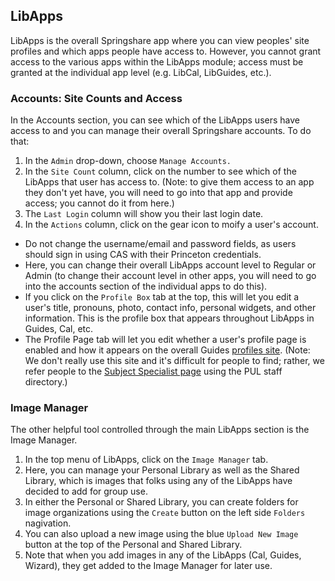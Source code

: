 ## LibApps 

LibApps is the overall Springshare app where you can view peoples' site profiles and which apps people have access to. However, you cannot grant access to the various apps within the LibApps module; access must be granted at the individual app level (e.g. LibCal, LibGuides, etc.).

### Accounts: Site Counts and Access

In the Accounts section, you can see which of the LibApps users have access to and you can manage their overall Springshare accounts. To do that: 

1. In the ```Admin``` drop-down, choose ```Manage Accounts.```
2. In the ```Site Count``` column, click on the number to see which of the LibApps that user has access to. (Note: to give them access to an app they don't yet have, you will need to go into that app and provide access; you cannot do it from here.)
3. The ```Last Login``` column will show you their last login date. 
4. In the ```Actions``` column, click on the gear icon to moify a user's account. 
- Do not change the username/email and password fields, as users should sign in using CAS with their Princeton credentials. 
- Here, you can change their overall LibApps account level to Regular or Admin (to change their account level in other apps, you will need to go into the accounts section of the individual apps to do this).
- If you click on the ```Profile Box``` tab at the top, this will let you edit a user's title, pronouns, photo, contact info, personal widgets, and other information. This is the profile box that appears throughout LibApps in Guides, Cal, etc. 
- The Profile Page tab will let you edit whether a user's profile page is enabled and how it appears on the overall Guides [profiles site](https://libguides.princeton.edu/prf.php). (Note: We don't really use this site and it's difficult for people to find; rather, we refer people to the [Subject Specialist page](https://library.princeton.edu/about/staff-directory?area_of_study=All&expertise=1606) using the PUL staff directory.)

### Image Manager

The other helpful tool controlled through the main LibApps section is the Image Manager. 

1. In the top menu of LibApps, click on the ```Image Manager``` tab. 
2. Here, you can manage your Personal Library as well as the Shared Library, which is images that folks using any of the LibApps have decided to add for group use. 
3. In either the Personal or Shared Library, you can create folders for image organizations using the ```Create``` button on the left side ```Folders``` nagivation. 
4. You can also upload a new image using the blue ```Upload New Image``` button at the top of the Personal and Shared Library. 
5. Note that when you add images in any of the LibApps (Cal, Guides, Wizard), they get added to the Image Manager for later use. 